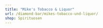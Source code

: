 ```yaml
---
title: "Mike's Tobacco & Liquor"
url: /diamond-bar/mikes-tobacco-und-liquor/
shop: Spirituosen
---
```

